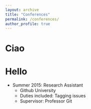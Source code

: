 ```yaml
---
layout: archive
title: "Conferences"
permalink: /conferences/
author_profile: true
---
```


Ciao
======


Hello
======
* Summer 2015: Research Assistant
  * Github University
  * Duties included: Tagging issues
  * Supervisor: Professor Git

